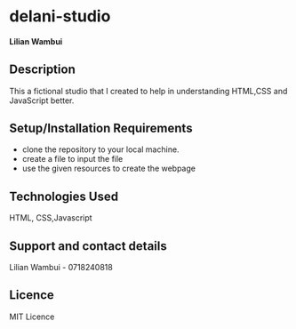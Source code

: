 # delani-studio
#### Lilian Wambui
#### 
## Description
This a fictional studio that I created to help in understanding HTML,CSS and JavaScript better. 
## Setup/Installation Requirements
* clone the repository to your local machine.
* create a file to input the file
* use the given resources to create the webpage
## Technologies Used
HTML, CSS,Javascript
## Support and contact details
Lilian Wambui - 0718240818
## Licence
MIT Licence
  

